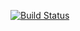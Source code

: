 [![Build Status](https://travis-ci.org/ulmic/tramway-dev.svg?branch=develop)](https://travis-ci.org/ulmic/tramway-dev)
